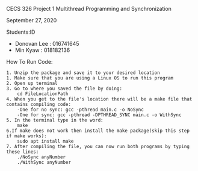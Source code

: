 CECS 326 Project 1 Multithread Programming and Synchronization

September 27, 2020

Students:ID
- Donovan Lee : 016741645
- Min Kyaw   : 018182136

How To Run Code:

    1. Unzip the package and save it to your desired location 
    1. Make sure that you are using a Linux OS to run this program
    2. Open up terminal
    3. Go to where you saved the file by doing:
        cd FileLocationPath
    4. When you get to the file's location there will be a make file that contains compiling code:
        -One for no sync: gcc -pthread main.c -o NoSync
        -One for sync: gcc -pthread -DPTHREAD_SYNC main.c -o WithSync
    5. In the terminal type in the word:
        make
    6.If make does not work then install the make package(skip this step if make works):
        sudo apt install make
    7. After compiling the file, you can now run both programs by typing these lines:
        ./NoSync anyNumber
        ./WithSync anyNumber
    
    
        
    




